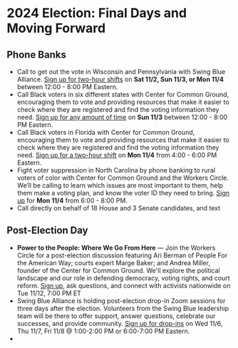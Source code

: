 # 2024 Election: Final Days and Moving Forward

## Phone Banks
- Call to get out the vote in Wisconsin and Pennsylvania with Swing Blue Alliance. [Sign up for two-hour shifts](https://www.mobilize.us/swingbluealliance/event/726445/) on **Sat 11/2, Sun 11/3, or Mon 11/4** between 12:00 - 8:00 PM Eastern.
- Call Black voters in six different states with Center for Common Ground, encouraging them to vote and providing resources that make it easier to check where they are registered and find the voting information they need. [Sign up for any amount of time](https://actionnetwork.org/events/callapalooza-november-3?source=direct_link&referrer=group-the-workers-circle) on **Sun 11/3** between 12:00 - 8:00 PM Eastern.
- Call Black voters in Florida with Center for Common Ground, encouraging them to vote and providing resources that make it easier to check where they are registered and find the voting information they need. [Sign up for a two-hour shift](https://www.mobilize.us/cfcg-rov/event/709186/)  on **Mon 11/4** from 4:00 - 6:00 PM Eastern.
- Fight voter suppression in North Carolina by phone banking to rural voters of color with Center for Common Ground and the Workers Circle. We’ll be calling to learn which issues are most important to them, help them make a voting plan, and know the voter ID they need to bring. [Sign up](https://us02web.zoom.us/meeting/register/tZwsdOmhpjMoGtTCZ2povk3lxDJSgdvVBvk0#/registration) for **Mon 11/4** from 6:00 - 8:00 PM.
- Call directly on behalf of 18 House and 3 Senate candidates, and text 
## Post-Election Day
- **Power to the People: Where We Go From Here** — Join the Workers Circle for a post-election discussion featuring Ari Berman of People For the American Way; courts expert Marge Baker; and Andrea Miller, founder of the Center for Common Ground. We'll explore the political landscape and our role in defending democracy, voting rights, and court reform. [Sign up](https://us02web.zoom.us/meeting/register/tZMpdu6pqDwtH9XIzrp7nk2s51HqZesarWsd#/registration), ask questions, and connect with activists nationwide on Tue 11/12, 7:00 PM ET
- Swing Blue Alliance is holding post-election drop-in Zoom sessions for three days after the election. Volunteers from the Swing Blue leadership team will be there to offer support, answer questions, celebrate our successes, and provide community. [Sign up for drop-ins](https://www.mobilize.us/swingbluealliance/event/740136/) on Wed 11/6, Thu 11/7, Fri 11/8 @ 1:00-2:00 PM or 6:00-7:00 PM Eastern.
- 